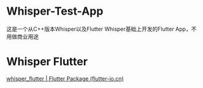 # Whisper-Test-App
这是一个从C++版本Whisper以及Flutter Whisper基础上开发的Flutter App，不用做商业用途

# Whisper Flutter

[whisper_flutter | Flutter Package (flutter-io.cn)](https://pub.flutter-io.cn/packages/whisper_flutter)
